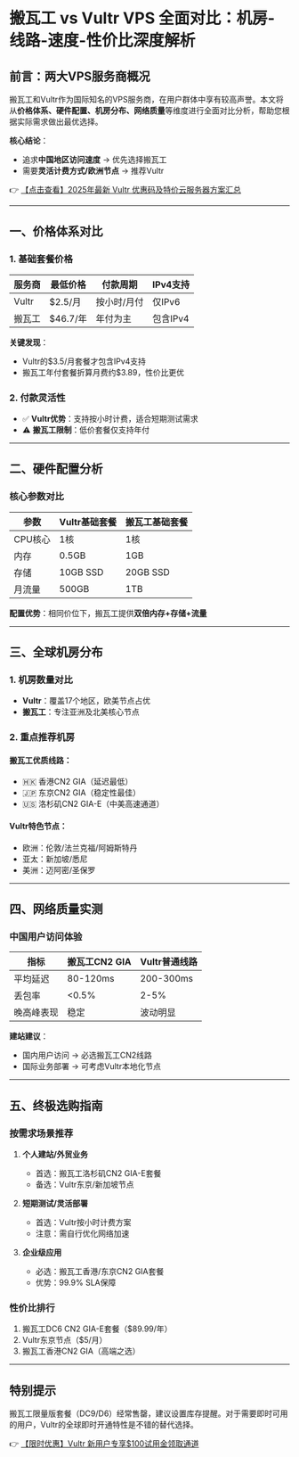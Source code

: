 # 搬瓦工 vs Vultr VPS 全面对比：机房-线路-速度-性价比深度解析

## 前言：两大VPS服务商概况

搬瓦工和Vultr作为国际知名的VPS服务商，在用户群体中享有较高声誉。本文将从**价格体系、硬件配置、机房分布、网络质量**等维度进行全面对比分析，帮助您根据实际需求做出最优选择。

**核心结论**：
- 追求**中国地区访问速度** → 优先选择搬瓦工
- 需要**灵活计费方式/欧洲节点** → 推荐Vultr

👉 [【点击查看】2025年最新 Vultr 优惠码及特价云服务器方案汇总](https://bit.ly/VuLtr)

---

## 一、价格体系对比

### 1. 基础套餐价格
| 服务商 | 最低价格 | 付款周期 | IPv4支持 |
|--------|----------|----------|----------|
| Vultr  | $2.5/月  | 按小时/月付 | 仅IPv6 |
| 搬瓦工 | $46.7/年 | 年付为主 | 包含IPv4 |

**关键发现**：
- Vultr的$3.5/月套餐才包含IPv4支持
- 搬瓦工年付套餐折算月费约$3.89，性价比更优

### 2. 付款灵活性
- ✅ **Vultr优势**：支持按小时计费，适合短期测试需求
- ⚠️ **搬瓦工限制**：低价套餐仅支持年付

---

## 二、硬件配置分析

### 核心参数对比
| 参数       | Vultr基础套餐 | 搬瓦工基础套餐 |
|------------|---------------|----------------|
| CPU核心    | 1核           | 1核            |
| 内存       | 0.5GB         | 1GB            |
| 存储       | 10GB SSD      | 20GB SSD       |
| 月流量     | 500GB         | 1TB            |

**配置优势**：相同价位下，搬瓦工提供**双倍内存+存储+流量**

---

## 三、全球机房分布

### 1. 机房数量对比
- **Vultr**：覆盖17个地区，欧美节点占优
- **搬瓦工**：专注亚洲及北美核心节点

### 2. 重点推荐机房
#### 搬瓦工优质线路：
- 🇭🇰 香港CN2 GIA（延迟最低）
- 🇯🇵 东京CN2 GIA（稳定性最佳）
- 🇺🇸 洛杉矶CN2 GIA-E（中美高速通道）

#### Vultr特色节点：
- 欧洲：伦敦/法兰克福/阿姆斯特丹
- 亚太：新加坡/悉尼
- 美洲：迈阿密/圣保罗

---

## 四、网络质量实测

### 中国用户访问体验
| 指标       | 搬瓦工CN2 GIA | Vultr普通线路 |
|------------|---------------|---------------|
| 平均延迟   | 80-120ms      | 200-300ms     |
| 丢包率     | <0.5%         | 2-5%          |
| 晚高峰表现 | 稳定          | 波动明显      |

**建站建议**：
- 国内用户访问 → 必选搬瓦工CN2线路
- 国际业务部署 → 可考虑Vultr本地化节点

---

## 五、终极选购指南

### 按需求场景推荐
1. **个人建站/外贸业务**
   - 首选：搬瓦工洛杉矶CN2 GIA-E套餐
   - 备选：Vultr东京/新加坡节点

2. **短期测试/灵活部署**
   - 首选：Vultr按小时计费方案
   - 注意：需自行优化网络加速

3. **企业级应用**
   - 必选：搬瓦工香港/东京CN2 GIA套餐
   - 优势：99.9% SLA保障

### 性价比排行
1. 搬瓦工DC6 CN2 GIA-E套餐（$89.99/年）
2. Vultr东京节点（$5/月）
3. 搬瓦工香港CN2 GIA（高端之选）

---

## 特别提示
搬瓦工限量版套餐（DC9/D6）经常售罄，建议设置库存提醒。对于需要即时可用的用户，Vultr的全球即时开通特性是不错的替代选择。

👉 [【限时优惠】Vultr 新用户专享$100试用金领取通道](https://bit.ly/VuLtr)